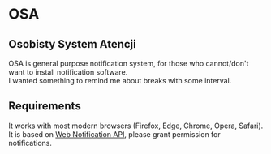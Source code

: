 # OSA
## Osobisty System Atencji

OSA is general purpose notification system, for those who cannot/don't want to install notification software.  
I wanted something to remind me about breaks with some interval.

## Requirements
It works with most modern browsers (Firefox, Edge, Chrome, Opera, Safari).  
It is based on [Web Notification API](https://developer.mozilla.org/en-US/docs/Web/API/Notification/Notification), please grant permission for notifications.